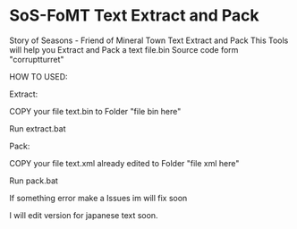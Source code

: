 # SoS-FoMT Text Extract and Pack
Story of Seasons - Friend of Mineral Town Text Extract and Pack
This Tools will help you Extract and Pack a text file.bin
Source code form "corruptturret"

HOW TO USED:

Extract:

COPY your file text.bin to Folder "file bin here"

Run extract.bat

Pack:


COPY your file text.xml already edited to Folder "file xml here"


Run pack.bat


If something error make a Issues im will fix soon 


I will edit version for japanese text soon.

